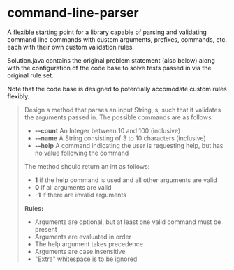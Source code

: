 # command-line-parser
A flexible starting point for a library capable of parsing and validating command line commands with custom arguments, prefixes, commands, etc. each with their own custom validation rules.

Solution.java contains the original problem statement (also below) along with the configuration of the code base to solve tests passed in via the original rule set.

Note that the code base is designed to potentially accomodate custom rules flexibly.

 > Design a method that parses an input String, s, such that it validates the arguments passed in.
 > The possible commands are as follows:
 >
 > - **--count**  An Integer between 10 and 100 (inclusive)
 > - **--name**   A String consisting of 3 to 10 characters (inclusive)
 > - **--help**   A command indicating the user is requesting help, but has no value following the command
 >
 >  The method should return an int as follows:
 >  - **1** if the help command is used and all other arguments are valid
 >  - **0** if all arguments are valid
 >  - **-1** if there are invalid arguments
 >
 > **Rules:**
 > - Arguments are optional, but at least one valid command must be present
 > - Arguments are evaluated in order
 > - The help argument takes precedence
 > - Arguments are case insensitive
 > - "Extra" whitespace is to be ignored
 
